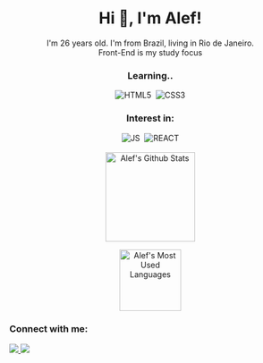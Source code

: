 <h1 align="center">Hi 👋, I'm Alef!</h1>

<p align="center">
I'm 26 years old. I'm from Brazil, living in Rio de Janeiro.
<br/>
Front-End is my study focus
</p>

<div align="center">
<h3>Learning..</h3>
 <img src="https://img.shields.io/static/v1?label=&message=HTML5&color=1F2729&style=for-the-badge&logo=HTML5" alt="HTML5"/>&nbsp;
 <img src="https://img.shields.io/static/v1?label=&message=CSS3&color=1F2729&style=for-the-badge&logo=CSS3" alt="CSS3"/>
</div>

<div align="center">
<h3>Interest in:</h3>
 <img src="https://img.shields.io/static/v1?label=&message=JAVASCRIPT&color=1F2729&style=for-the-badge&logo=JavaScript" alt="JS"/>&nbsp;
 <img src="https://img.shields.io/static/v1?label=&message=REACT&color=1F2729&style=for-the-badge&logo=React" alt="REACT"/>
 </div>

<br/>

<div align="center">
<img height="160em" 
src="https://github-readme-stats.vercel.app/api?username=alefwarchon&show_icons=true&theme=dracula&layout=compact" 
alt="Alef's Github Stats"/>

<img height="110em" 
src="https://github-readme-stats.vercel.app/api/top-langs/?username=alefwarchon&show_icons=true&theme=dracula&layout=compact" 
alt="Alef's Most Used Languages"/>
</div>

<div>
<h3>Connect with me:</h3>
<a href="https://www.linkedin.com/in/alef-warchon-400571245/"><img 
src="https://img.shields.io/static/v1?label=&message=LinkedIn&color=1F2729&style=for-the-badge&logo=linkedin"/>
</a>
<a href="https://www.youtube.com/channel/UC8NcQCGYRvwA5iB7lIy7rCg"><img 
src="https://img.shields.io/static/v1?label=&message=Youtube&color=1F2729&style=for-the-badge&logo=youtube"/>
</a>
</div>
